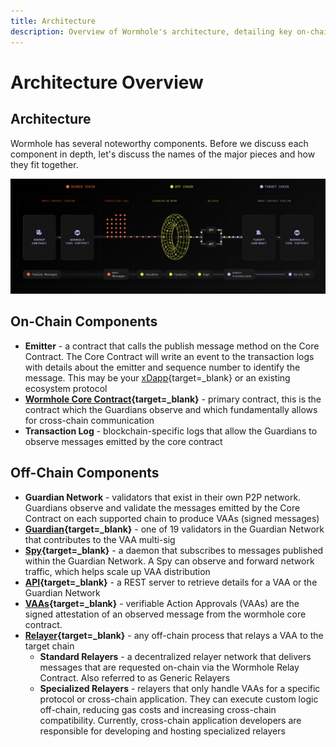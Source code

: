 ```yaml
---
title: Architecture
description: Overview of Wormhole's architecture, detailing key on-chain and off-chain components like the Core Contract, Guardian Network, and relayers.
---
```

<!--
need to link this page in the introduction page once its merged
need to add links
-->
# Architecture Overview

## Architecture

Wormhole has several noteworthy components. Before we discuss each component in depth, let's discuss the names of the major pieces and how they fit together.

![Wormhole architecture detailed diagram: source to target chain communication.](/images/learn/architecture/overview.webp)

## On-Chain Components

- **Emitter** - a contract that calls the publish message method on the Core Contract. The Core Contract will write an event to the transaction logs with details about the emitter and sequence number to identify the message. This may be your [xDapp](#){target=\_blank} or an existing ecosystem protocol <!-- link to glossary xDapp -->
- **[Wormhole Core Contract](#){target=\_blank}** - primary contract, this is the contract which the Guardians observe and which fundamentally allows for cross-chain communication <!-- link to core contracts page -->
- **Transaction Log** - blockchain-specific logs that allow the Guardians to observe messages emitted by the core contract

## Off-Chain Components

- **Guardian Network** - validators that exist in their own P2P network. Guardians observe and validate the messages emitted by the Core Contract on each supported chain to produce VAAs (signed messages)
- **[Guardian](#){target=\_blank}** - one of 19 validators in the Guardian Network that contributes to the VAA multi-sig
- **[Spy](#){target=\_blank}** - a daemon that subscribes to messages published within the Guardian Network. A Spy can observe and forward network traffic, which helps scale up VAA distribution
- **[API](#){target=\_blank}** - a REST server to retrieve details for a VAA or the Guardian Network
- **[VAAs](/learn/infrastructure/vaas/){target=\_blank}** - verifiable Action Approvals (VAAs) are the signed attestation of an observed message from the wormhole core contract.
- **[Relayer](#){target=\_blank}** - any off-chain process that relays a VAA to the target chain
    - **Standard Relayers** - a decentralized relayer network that delivers messages that are requested on-chain via the Wormhole Relay Contract. Also referred to as Generic Relayers
    - **Specialized Relayers** - relayers that only handle VAAs for a specific protocol or cross-chain application. They can execute custom logic off-chain, reducing gas costs and increasing cross-chain compatibility. Currently, cross-chain application developers are responsible for developing and hosting specialized relayers

